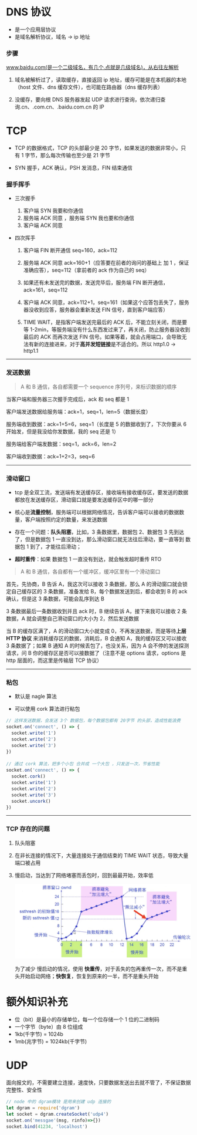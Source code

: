 # DNS 协议

- 是一个应用层协议
- 是域名解析协议，域名 -> ip 地址

### 步骤

www.baidu.com(是一个二级域名，有几个.点就是几级域名)，从右往左解析

1. 域名被解析过了，读取缓存，直接返回 ip 地址，缓存可能是在本机器的本地（host 文件、dns 缓存文件），也可能在路由器（dns 缓存列表）

2. 没缓存，要向根 DNS 服务器发起 UDP 请求进行查询，依次递归查询.cn、.com.cn、.baidu.com.cn 的 IP

# TCP

- TCP 的数据格式，TCP 的头部最少是 20 字节，如果发送的数据非常小，只有 1 字节，那么每次传输也至少是 21 字节

- SYN 握手，ACK 确认，PSH 发消息，FIN 结束通信

### 握手挥手

- 三次握手

  1. 客户端 SYN 我要和你通信
  2. 服务端 ACK 同意 ，服务端 SYN 我也要和你通信
  3. 客户端 ACK 同意

- 四次挥手

  1. 客户端 FIN 断开通信 seq=160，ack=112

  2. 服务端 ACK 同意 ack=160+1（应答要在前者的询问的基础上 加 1 ，保证准确应答），seq=112（拿前者的 ack 作为自己的 seq）

  3. 如果还有未发送完的数据，发送完毕后，服务端 FIN 断开通信，ack=161，seq=112

  4. 客户端 ACK 同意，ack=112+1，seq=161（如果这个应答包丢失了，服务器没收到应答，服务器会重新发送 FIN 信号，直到客户端应答）

  5. TIME WAIT，是指客户端发送完最后的 ACK 后，不能立刻关闭，而是要等 1-2min，等服务端没有什么东西发过来了，再关闭，防止服务器没收到最后的 ACK 而再次发送 FIN 信号。如果等着，就会占用端口，会导致无法有新的连接进来，对于**高并发短链接**是不适合的。所以 http1.0 -> http1.1

<hr>

### 发送数据

> A 和 B 通信，各自都需要一个 sequence 序列号，来标识数据的顺序

当客户端和服务器三次握手完成后，ack 和 seq 都是 1

客户端发送数据给服务端：ack=1，seq=1，len=5（数据长度）

服务端收到数据：ack=1+5=6，seq=1（长度是 5 的数据收到了，下次你要从 6 开始发，但是我没给你发数据，我的 seq 还是 1）

服务端给客户端发数据：seq=1，ack=6，len=2

客户端收到数据：ack=1+2=3，seq=6

<hr>

### 滑动窗口

- tcp 是全双工流，发送端有发送缓存区，接收端有接收缓存区，要发送的数据都放在发送缓存区，滑动窗口就是要发送缓存区中的哪一部分

- 核心是**流量控制**，服务端可以根据网络情况，告诉客户端可以接收的数据数量，客户端按照约定的数量，来发送数据

- 存在一个问题：**队头阻塞**，比如，3 条数据里，数据包 2、数据包 3 先到达了，但是数据包 1 一直没到达，那么滑动窗口就无法往后滑动，要一直等到 数据包 1 到了，才能往后滑动；

- **超时重传**：如果 数据包 1 一直没有到达，就会触发超时重传 RTO

> A 和 B 通信，各自都有一个缓冲区，缓冲区里有一个滑动窗口

首先，先协商，B 告诉 A，我这次可以接收 3 条数据，那么 A 的滑动窗口就会锁定自己缓存区的 3 条数据，准备发给 B，每个数据发送到后，都会收到 B 的 ack 确认，但是这 3 条数据，可能会乱序到达 B

3 条数据最后一条数据收到并且 ack 时，B 继续告诉 A，接下来我可以接收 2 条数据，A 就会调整自己滑动窗口的大小为 2，然后发送数据

当 B 的缓存区满了，A 的滑动窗口大小就变成 0，不再发送数据，而是等待**上层 HTTP 协议** 来消耗缓存区的数据，消耗后，B 会通知 A，我的缓存区又可以接收 3 条数据了；如果 B 通知 A 的时候丢包了，也没关系，因为 A 会不停的发送探测请求，问 B 你的缓存区是否可以接数据了（注意不是 options 请求，options 是 http 层面的，而这里是传输层 TCP 协议）

<hr>

### 粘包

- 默认是 nagle 算法

- 可以使用 cork 算法进行粘包

```js
// 这样发送数据，会发送 3个 数据包，每个数据包都有 20字节 的头部，造成性能浪费
socket.on('connect', () => {
  socket.write('1')
  socket.write('2')
  socket.write('3')
})

// 通过 cork 算法，把多个小包 合并成 一个大包 ，只发送一次，节省性能
socket.on('connect', () => {
  socket.cork()
  socket.write('1')
  socket.write('2')
  socket.write('3')
  socket.uncork()
})
```

<hr>

### TCP 存在的问题

1. 队头阻塞

2. 在非长连接的情况下，大量连接处于通信结束的 TIME WAIT 状态，导致大量端口被占用

3. 慢启动，当达到了网络堵塞而丢包时，回到最最开始，效率低

   ![](./拥塞窗口.png)

   为了减少 慢启动的情况，使用 **快重传**，对于丢失的包再重传一次，而不是重头开始启动网络；**快恢复**，恢复到原来的一半，而不是重头开始

# 额外知识补充

- 位（bit）是最小的存储单位，每一个位存储一个 1 位的二进制码
- 一个字节（byte）由 8 位组成
- 1kb(千字节) = 1024b
- 1mb(兆字节) = 1024kb(千字节)

# UDP

面向报文的，不需要建立连接，速度快，只要数据发送出去就不管了，不保证数据完整性、安全性

```js
// node 中的 dgram模块 是用来创建 udp 连接的
let dgram = require('dgram')
let socket = dgram.createSocket('udp4')
socket.on('messgae'(msg, rinfo)=>{})
socket.bind(41234, 'localhost')
```
